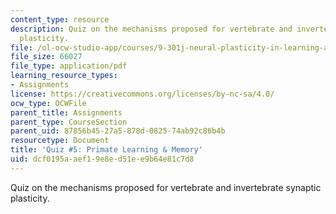 ```yaml
---
content_type: resource
description: Quiz on the mechanisms proposed for vertebrate and invertebrate synaptic
  plasticity.
file: /ol-ocw-studio-app/courses/9-301j-neural-plasticity-in-learning-and-development-spring-2002/dcf0195aaef19e8ed51ee9b64e81c7d8_quiz3.pdf
file_size: 66027
file_type: application/pdf
learning_resource_types:
- Assignments
license: https://creativecommons.org/licenses/by-nc-sa/4.0/
ocw_type: OCWFile
parent_title: Assignments
parent_type: CourseSection
parent_uid: 87856b45-27a5-878d-0825-74ab92c86b4b
resourcetype: Document
title: 'Quiz #5: Primate Learning & Memory'
uid: dcf0195a-aef1-9e8e-d51e-e9b64e81c7d8
---
```

Quiz on the mechanisms proposed for vertebrate and invertebrate synaptic plasticity.